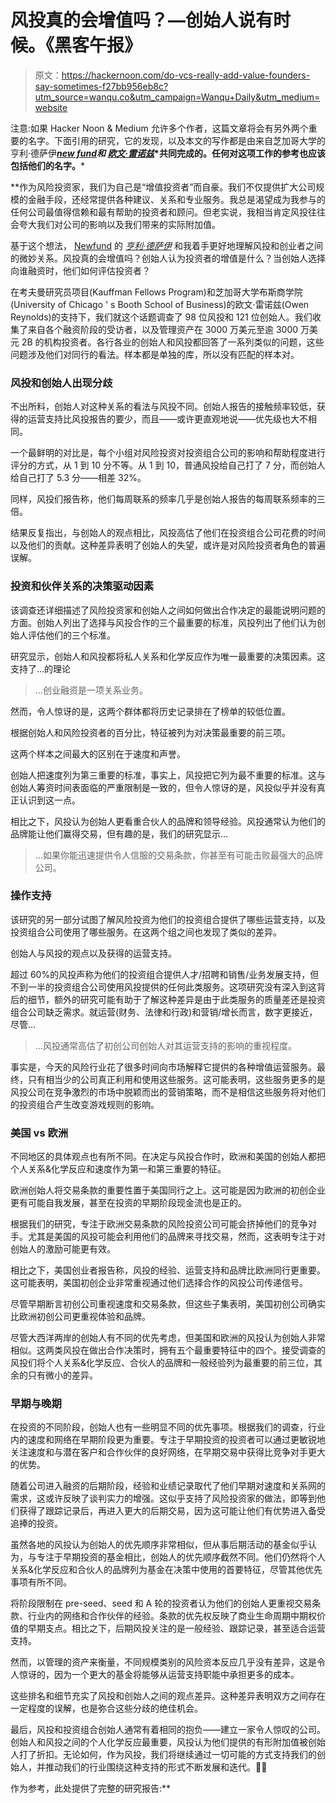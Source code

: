 # 风投真的会增值吗？—创始人说有时候。《黑客午报》

> 原文：<https://hackernoon.com/do-vcs-really-add-value-founders-say-sometimes-f27bb956eb8c?utm_source=wanqu.co&utm_campaign=Wanqu+Daily&utm_medium=website>

注意:如果 Hacker Noon & Medium 允许多个作者，这篇文章将会有另外两个重要的名字。下面引用的研究，它的发现，以及本文的写作都是由来自芝加哥大学的亨利·德萨伊[](https://medium.com/@hdeshays?ref=hackernoon.com)**[*new fund*](https://newfundcap.com/en?ref=hackernoon.com)*和* [*欧文·雷诺兹*](https://medium.com/@ogreynolds85?ref=hackernoon.com)*[](https://www.chicagobooth.edu/?ref=hackernoon.com)**共同完成的。任何对这项工作的参考也应该包括他们的名字。*****

 **作为风险投资家，我们为自己是“增值投资者”而自豪。我们不仅提供扩大公司规模的金融手段，还经常提供各种建议、关系和专业服务。我总是渴望成为我参与的任何公司最值得信赖和最有帮助的投资者和顾问。但老实说，我相当肯定风投往往会夸大我们对公司的影响以及我们带来的实际附加值。

基于这个想法， [Newfund](https://newfundcap.com/en?ref=hackernoon.com) 的 [*亨利·德萨伊*](https://medium.com/@hdeshays?ref=hackernoon.com) 和我着手更好地理解风投和创业者之间的微妙关系。风投真的会增值吗？创始人认为投资者的增值是什么？当创始人选择向谁融资时，他们如何评估投资者？

在考夫曼研究员项目(Kauffman Fellows Program)和芝加哥大学布斯商学院(University of Chicago ' s Booth School of Business)的欧文·雷诺兹(Owen Reynolds)的支持下，我们就这个话题调查了 98 位风投和 121 位创始人。我们收集了来自各个融资阶段的受访者，以及管理资产在 3000 万美元至逾 3000 万美元 2B 的机构投资者。各行各业的创始人和风投都回答了一系列类似的问题，这些问题涉及他们对同行的看法。样本都是单独的库，所以没有匹配的样本对。

### 风投和创始人出现分歧

不出所料，创始人对这种关系的看法与风投不同。创始人报告的接触频率较低，获得的运营支持比风投报告的要少，而且——或许更直观地说——优先级也大不相同。

一个最鲜明的对比是，每个小组对风险投资对投资组合公司的影响和帮助程度进行评分的方式，从 1 到 10 分不等。从 1 到 10，普通风投给自己打了 7 分，而创始人给自己打了 5.3 分——相差 32%。

同样，风投们报告称，他们每周联系的频率几乎是创始人报告的每周联系频率的三倍。

结果反复指出，与创始人的观点相比，风投高估了他们在投资组合公司花费的时间以及他们的贡献。这种差异表明了创始人的失望，或许是对风险投资者角色的普遍误解。

### 投资和伙伴关系的决策驱动因素

该调查还详细描述了风险投资家和创始人之间如何做出合作决定的最能说明问题的方面。创始人列出了选择与风投合作的三个最重要的标准，风投列出了他们认为创始人评估他们的三个标准。

研究显示，创始人和风投都将私人关系和化学反应作为唯一最重要的决策因素。这支持了…的理论

> …创业融资是一项关系业务。

然而，令人惊讶的是，这两个群体都将历史记录排在了榜单的较低位置。

根据创始人和风险投资者的百分比，特征被列为对决策最重要的前三项。

这两个样本之间最大的区别在于速度和声誉。

创始人把速度列为第三重要的标准，事实上，风投把它列为最不重要的标准。这与创始人筹资时间表面临的严重限制是一致的，但令人惊讶的是，风投似乎并没有真正认识到这一点。

相比之下，风投认为创始人更看重合伙人的品牌和领导经验。风投通常认为他们的品牌能让他们赢得交易，但有趣的是，我们的研究显示…

> …如果你能迅速提供令人信服的交易条款，你甚至有可能击败最强大的品牌公司。

### 操作支持

该研究的另一部分试图了解风险投资为他们的投资组合提供了哪些运营支持，以及投资组合公司使用了哪些服务。在这两个组之间也发现了类似的差异。

创始人与风投的观点以及获得的运营支持。

超过 60%的风投声称为他们的投资组合提供人才/招聘和销售/业务发展支持，但不到一半的投资组合公司使用风投提供的任何此类服务。这项研究没有深入到这背后的细节，额外的研究可能有助于了解这种差异是由于此类服务的质量差还是投资组合公司缺乏需求。就运营(财务、法律和行政)和营销/增长而言，数字更接近，尽管…

> …风投通常高估了初创公司创始人对其运营支持的影响的重视程度。

事实是，今天的风险行业花了很多时间向市场解释它提供的各种增值运营服务。最终，只有相当少的公司真正利用和使用这些服务。这可能表明，这些服务更多的是风投公司在竞争激烈的市场中脱颖而出的营销策略，而不是相信这些服务将对他们的投资组合产生改变游戏规则的影响。

### **美国 vs 欧洲**

不同地区的具体观点也有所不同。在决定与风投合作时，欧洲和美国的创始人都把个人关系&化学反应和速度作为第一和第三重要的特征。

欧洲创始人将交易条款的重要性置于美国同行之上。这可能是因为欧洲的初创企业更有可能自我发展，甚至在投资的早期阶段现金流也是正的。

根据我们的研究，专注于欧洲交易条款的风险投资公司可能会挤掉他们的竞争对手。尤其是美国的风投可能会利用他们的品牌来寻找交易，然而，这表明专注于对创始人的激励可能更有效。

相比之下，美国创业者报告称，风投的经验、运营支持和品牌比欧洲同行更重要。这可能表明，美国初创企业非常重视通过他们选择合作的风投公司传递信号。

尽管早期断言初创公司重视速度和交易条款，但这些子集表明，美国初创公司确实比欧洲初创公司更重视体验和品牌。

尽管大西洋两岸的创始人有不同的优先考虑，但美国和欧洲的风投认为创始人非常相似。这两类风投在做出合作决策时，拥有五个最重要特征中的四个。接受调查的风投们将个人关系&化学反应、合伙人的品牌和一般经验列为最重要的前三位，其余的只有微小的差异。

### 早期与晚期

在投资的不同阶段，创始人也有一些明显不同的优先事项。根据我们的调查，行业内的速度和网络在早期阶段更为重要。专注于早期投资的投资者可以通过更敏锐地关注速度和与潜在客户和合作伙伴的良好网络，在早期交易中获得比竞争对手更大的优势。

随着公司进入融资的后期阶段，经验和业绩记录取代了他们早期对速度和关系网的需求，这或许反映了谈判实力的增强。这似乎支持了风险投资家的做法，即等到他们获得了跟踪记录后，再进入更大的后期交易，因为这可能让他们有优势进入备受追捧的投资。

虽然各地的风投认为创始人的优先顺序非常相似，但从事后期活动的基金似乎认为，与专注于早期投资的基金相比，创始人的优先顺序截然不同。他们仍然将个人关系&化学反应和合伙人的品牌列为基金在决策中使用的首要特征，尽管其他优先事项有所不同。

将阶段限制在 pre-seed、seed 和 A 轮的投资者认为他们的创始人更重视交易条款、行业内的网络和合作伙伴的经验。条款的优先权反映了商业生命周期中期权价值的早期支点。相比之下，后期风投关注的是一般经验、跟踪记录，甚至适合运营支持。

然而，以管理的资产来衡量，不同规模类别的风险资本反应几乎没有差异，这是令人惊讶的，因为一个更大的基金将能够从运营支持职能中承担更多的成本。

这些排名和细节充实了风投和创始人之间的观点差异。这种差异表明双方之间存在一定程度的误解，也是弥合这些分歧的绝佳机会。

最后，风投和投资组合创始人通常有着相同的抱负——建立一家令人惊叹的公司。创始人和风投之间的个人化学反应最重要，风投认为他们提供的有形附加值被创始人打了折扣。无论如何，作为风投，我们将继续通过一切可能的方式支持我们的创始人，并推动我们的行业围绕这种支持的形式不断发展和迭代。💪👊

作为参考，此处提供了完整的研究报告:**